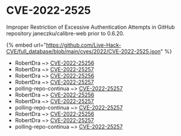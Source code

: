 # CVE-2022-2525

Improper Restriction of Excessive Authentication Attempts in GitHub repository janeczku/calibre-web prior to 0.6.20.

{% embed url="https://github.com/Live-Hack-CVE/full_database/blob/main/cves/2022/CVE-2022-2525.json" %}


* RobertDra ~> [CVE-2022-25256](https://www.alice-snow.ru/2022/database/cve-2022-2525/cve-2022-25256-robertdra)
* RobertDra ~> [CVE-2022-25257](https://www.alice-snow.ru/2022/database/cve-2022-2525/cve-2022-25257-robertdra)
* RobertDra ~> [CVE-2022-25256](https://www.alice-snow.ru/2022/database/cve-2022-2525/cve-2022-25256-robertdra)
* RobertDra ~> [CVE-2022-25257](https://www.alice-snow.ru/2022/database/cve-2022-2525/cve-2022-25257-robertdra)
* polling-repo-continua ~> [CVE-2022-25257](https://www.alice-snow.ru/2022/database/cve-2022-2525/cve-2022-25257-polling-repo-continua)
* RobertDra ~> [CVE-2022-25256](https://www.alice-snow.ru/2022/database/cve-2022-2525/cve-2022-25256-robertdra)
* RobertDra ~> [CVE-2022-25257](https://www.alice-snow.ru/2022/database/cve-2022-2525/cve-2022-25257-robertdra)
* polling-repo-continua ~> [CVE-2022-25257](https://www.alice-snow.ru/2022/database/cve-2022-2525/cve-2022-25257-polling-repo-continua)
* RobertDra ~> [CVE-2022-25256](https://www.alice-snow.ru/2022/database/cve-2022-2525/cve-2022-25256-robertdra)
* RobertDra ~> [CVE-2022-25257](https://www.alice-snow.ru/2022/database/cve-2022-2525/cve-2022-25257-robertdra)
* polling-repo-continua ~> [CVE-2022-25257](https://www.alice-snow.ru/2022/database/cve-2022-2525/cve-2022-25257-polling-repo-continua)